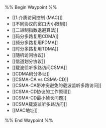 %% Begin Waypoint %%
- [[1.介质访问控制 (MAC)]]
- [[不同协议的窗口大小限制]]
- [[二进制指数退避算法]]
- [[码分多路复用CDMA]]
- [[频分多路复用FDMA]]
- [[时分多路复用TDMA]]
- [[随机访问协议]]
- [[信道划分协议]]
- [[载波侦听多路访问CSMA]]
- [[CDMA码分多址]]
- [[CSMA-CA vs CSMA-CD]]
- [[CSMA-CA带冲突避免的载波监听多路访问]]
- [[CSMA-CD协议的工作原理]]
- [[CSMA-CD最小帧长问题]]
- [[CSMA载波监听多路访问]]
- [[MAC地址]]

%% End Waypoint %%